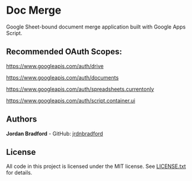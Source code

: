 # Doc Merge
Google Sheet-bound document merge application built with Google Apps Script.

## Recommended OAuth Scopes:
https://www.googleapis.com/auth/drive

https://www.googleapis.com/auth/documents

https://www.googleapis.com/auth/spreadsheets.currentonly

https://www.googleapis.com/auth/script.container.ui

## Authors
**Jordan Bradford** - GitHub: [jrdnbradford](https://github.com/jrdnbradford)

## License
All code in this project is licensed under the MIT license. See [LICENSE.txt](LICENSE.txt) for details.
